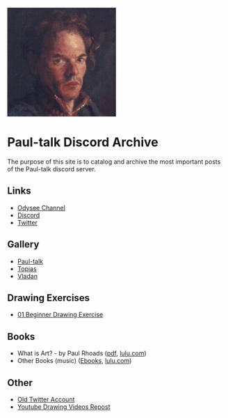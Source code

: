 ![banner](images/selfa3.jpg)
# Paul-talk Discord Archive 
The purpose of this site is to catalog and archive the most important posts of the Paul-talk discord server.

## Links
* [Odysee Channel](https://odysee.com/@Paul-talk:b)
* [Discord](https://discord.gg/pZW2FmCP6B)
* [Twitter](https://twitter.com/Paultalk44)

## Gallery
* [Paul-talk](https://drive.google.com/drive/folders/1w1x_44ukSvgYyMuDaVicCrjo03WmpoUg?usp=sharing)
* [Topias](https://drive.google.com/drive/folders/1w1x_44ukSvgYyMuDaVicCrjo03WmpoUg?usp=sharing)
* [Vladan](https://drive.google.com/drive/folders/1w1x_44ukSvgYyMuDaVicCrjo03WmpoUg?usp=sharing)

## Drawing Exercises
* [01 Beginner Drawing Exercise](https://drive.google.com/drive/folders/1uG9-jfNT7KjP7uyAQZCWCKWDiskgoTi_?usp=sharing)

## Books
* What is Art? - by Paul Rhoads ([pdf](https://github.com/truepainting/truepainting.github.io/raw/main/books/What%20is%20Art%20-%20by%20Paul%20Rhoads%20(Ebook).pdf), [lulu.com](https://www.lulu.com/en/us/shop/paul-rhoads/what-is-art/ebook/product-1qzvpj8m.html))
* Other Books (music) ([Ebooks](https://drive.google.com/drive/folders/1Mh9eqCPpps7_5MkQZ9xjcCDqz7exwFBR?usp=sharing), [lulu.com](https://www.lulu.com/search?contributor=Paul+Rhoads))

## Other
* [Old Twitter Account](https://twitter.com/Paultalktroll)
* [Youtube Drawing Videos Repost](https://www.youtube.com/playlist?list=PLXeMt3ZaTIZxSHxpMy43MwYRZ9NDkF8bQ)
